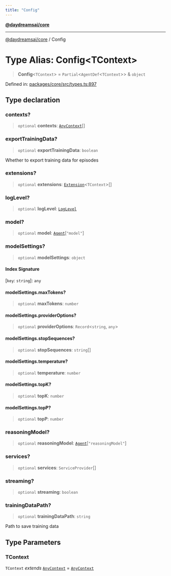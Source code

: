 ```yaml
---
title: "Config"
---
```


[**@daydreamsai/core**](./api-reference.md)

***

[@daydreamsai/core](./api-reference.md) / Config

# Type Alias: Config\<TContext\>

> **Config**\<`TContext`\> = `Partial`\<`AgentDef`\<`TContext`\>\> & `object`

Defined in: [packages/core/src/types.ts:897](https://github.com/dojoengine/daydreams/blob/cade502c379b7b9e103832026447c86310638fce/packages/core/src/types.ts#L897)

## Type declaration

### contexts?

> `optional` **contexts**: [`AnyContext`](./AnyContext.md)[]

### exportTrainingData?

> `optional` **exportTrainingData**: `boolean`

Whether to export training data for episodes

### extensions?

> `optional` **extensions**: [`Extension`](./Extension.md)\<`TContext`\>[]

### logLevel?

> `optional` **logLevel**: [`LogLevel`](./LogLevel.md)

### model?

> `optional` **model**: [`Agent`](./Agent.md)\[`"model"`\]

### modelSettings?

> `optional` **modelSettings**: `object`

#### Index Signature

\[`key`: `string`\]: `any`

#### modelSettings.maxTokens?

> `optional` **maxTokens**: `number`

#### modelSettings.providerOptions?

> `optional` **providerOptions**: `Record`\<`string`, `any`\>

#### modelSettings.stopSequences?

> `optional` **stopSequences**: `string`[]

#### modelSettings.temperature?

> `optional` **temperature**: `number`

#### modelSettings.topK?

> `optional` **topK**: `number`

#### modelSettings.topP?

> `optional` **topP**: `number`

### reasoningModel?

> `optional` **reasoningModel**: [`Agent`](./Agent.md)\[`"reasoningModel"`\]

### services?

> `optional` **services**: `ServiceProvider`[]

### streaming?

> `optional` **streaming**: `boolean`

### trainingDataPath?

> `optional` **trainingDataPath**: `string`

Path to save training data

## Type Parameters

### TContext

`TContext` *extends* [`AnyContext`](./AnyContext.md) = [`AnyContext`](./AnyContext.md)

